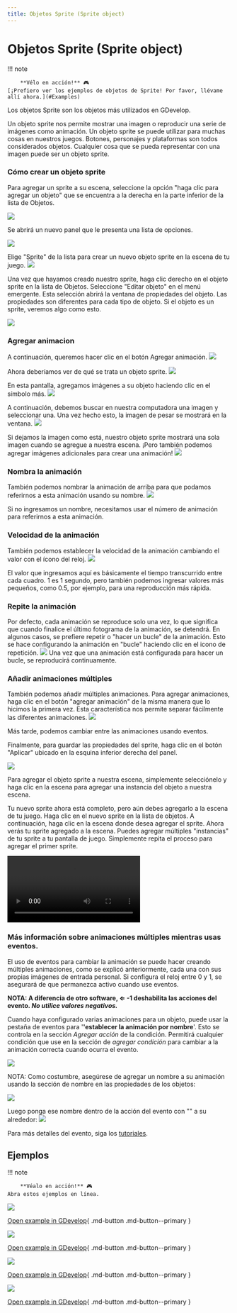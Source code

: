 ```yaml
---
title: Objetos Sprite (Sprite object)
---
```

# Objetos Sprite (Sprite object)

!!! note

        **Vélo en acción!** 🎮
    [¡Prefiero ver los ejemplos de objetos de Sprite! Por favor, llévame allí ahora.](#Examples)

Los objetos Sprite son los objetos más utilizados en GDevelop.

Un objeto sprite nos permite mostrar una imagen o reproducir una serie de imágenes como animación. Un objeto sprite se puede utilizar para muchas cosas en nuestros juegos. Botones, personajes y plataformas son todos considerados objetos. Cualquier cosa que se pueda representar con una imagen puede ser un objeto sprite.

### Cómo crear un objeto sprite

Para agregar un sprite a su escena, seleccione la opción "haga clic para agregar un objeto" que se encuentra a la derecha en la parte inferior de la lista de Objetos.

![](/gdevelop5/objects/clicktoaddanobject.png)

Se abrirá un nuevo panel que le presenta una lista de opciones.

![](/gdevelop5/tutorials/platform-game/gd5_object_types1.png)

Elige "Sprite" de la lista para crear un nuevo objeto sprite en la escena de tu juego. ![](/gdevelop5/objects/select-sprite.png)

Una vez que hayamos creado nuestro sprite, haga clic derecho en el objeto sprite en la lista de Objetos. Seleccione "Editar objeto" en el menú emergente. Esta selección abrirá la ventana de propiedades del objeto. Las propiedades son diferentes para cada tipo de objeto. Si el objeto es un sprite, veremos algo como esto.

![](/gdevelop5/objects/sprite-object-properties.png)

### Agregar animacion

A continuación, queremos hacer clic en el botón Agregar animación. ![](/gdevelop5/objects/add-animation-button.png)

Ahora deberíamos ver de qué se trata un objeto sprite. ![](/gdevelop5/objects/animation-properties.png)

En esta pantalla, agregamos imágenes a su objeto haciendo clic en el símbolo más. ![](/gdevelop5/objects/add-symbol.png)

A continuación, debemos buscar en nuestra computadora una imagen y seleccionar una. Una vez hecho esto, la imagen de pesar se mostrará en la ventana. ![](/gdevelop5/objects/add-image.png)

Si dejamos la imagen como está, nuestro objeto sprite mostrará una sola imagen cuando se agregue a nuestra escena. ¡Pero también podemos agregar imágenes adicionales para crear una animación! ![](/gdevelop5/objects/add-animation.png)

### Nombra la animación

También podemos nombrar la animación de arriba para que podamos referirnos a esta animación usando su nombre. ![](/gdevelop5/objects/name-animation.png)

Si no ingresamos un nombre, necesitamos usar el número de animación para referirnos a esta animación.

### Velocidad de la animación

También podemos establecer la velocidad de la animación cambiando el valor con el ícono del reloj. ![](/gdevelop5/objects/set-animation-speed.png)

El valor que ingresamos aquí es básicamente el tiempo transcurrido entre cada cuadro. 1 es 1 segundo, pero también podemos ingresar valores más pequeños, como 0.5, por ejemplo, para una reproducción más rápida.

### Repite la animación

Por defecto, cada animación se reproduce solo una vez, lo que significa que cuando finalice el último fotograma de la animación, se detendrá. En algunos casos, se prefiere repetir o "hacer un bucle" de la animación. Esto se hace configurando la animación en "bucle" haciendo clic en el icono de repetición. ![](/gdevelop5/objects/set-animation-loop.png) Una vez que una animación está configurada para hacer un bucle, se reproducirá continuamente.

### Añadir animaciones múltiples

También podemos añadir múltiples animaciones. Para agregar animaciones, haga clic en el botón "agregar animación" de la misma manera que lo hicimos la primera vez. Esta característica nos permite separar fácilmente las diferentes animaciones. ![](/gdevelop5/objects/multiple_animations.png)

Más tarde, podemos cambiar entre las animaciones usando eventos.

Finalmente, para guardar las propiedades del sprite, haga clic en el botón "Aplicar" ubicado en la esquina inferior derecha del panel.

![](/gdevelop5/objects/createspriteapply.png)

Para agregar el objeto sprite a nuestra escena, simplemente selecciónelo y haga clic en la escena para agregar una instancia del objeto a nuestra escena.

Tu nuevo sprite ahora está completo, pero aún debes agregarlo a la escena de tu juego. Haga clic en el nuevo sprite en la lista de objetos. A continuación, haga clic en la escena donde desea agregar el sprite. Ahora verás tu sprite agregado a la escena. Puedes agregar múltiples "instancias" de tu sprite a tu pantalla de juego. Simplemente repita el proceso para agregar el primer sprite.

<video controls>
  <source src="/gdevelop5/objects/addspritetoscenecompressed.mp4">
</video>

### Más información sobre animaciones múltiples mientras usas eventos.

El uso de eventos para cambiar la animación se puede hacer creando múltiples animaciones, como se explicó anteriormente, cada una con sus propias imágenes de entrada personal. Si configura el reloj entre 0 y 1, se asegurará de que permanezca activo cuando use eventos.

**NOTA: A diferencia de otro software, ⇐ -1 deshabilita las acciones del evento. _No utilice valores negativos._**

Cuando haya configurado varias animaciones para un objeto, puede usar la pestaña de eventos para '**'establecer la animación por nombre**'. Esto se controla en la sección *Agregar acción* de la condición. Permitirá cualquier condición que use en la sección de *agregar condición* para cambiar a la animación correcta cuando ocurra el evento.

![](/gdevelop5/objects/eventanimationexample.png)

NOTA: Como costumbre, asegúrese de agregar un nombre a su animación usando la sección de nombre en las propiedades de los objetos:

![](/gdevelop5/objects/animationnaming.png)

Luego ponga ese nombre dentro de la acción del evento con "" a su alrededor: ![](/gdevelop5/objects/eventanimnameexample.png)

Para más detalles del evento, siga los [tutoriales](http://wiki.compilgames.net/doku.php/gdevelop5/tutorials).

## Ejemplos

!!! note

        **Véalo en acción!** 🎮
    Abra estos ejemplos en línea.

[![](/gdevelop5/objects/createasprite.png)](https://editor.gdevelop.io/?project=example://change-scale-of-sprites)

[Open example in GDevelop](https://editor.gdevelop.io/?project=example://change-scale-of-sprites){ .md-button .md-button--primary }

[![](/gdevelop5/objects/changespriteanimationexample.png)](https://editor.gdevelop.io/?project=example://change-sprite-animation)

[Open example in GDevelop](https://editor.gdevelop.io/?project=example://change-sprite-animation){ .md-button .md-button--primary }

[![](/gdevelop5/objects/changespritecolorexample.png)](https://editor.gdevelop.io/?project=example://change-sprite-color)

[Open example in GDevelop](https://editor.gdevelop.io/?project=example://change-sprite-color){ .md-button .md-button--primary }

[![](/gdevelop5/objects/changespriteanimationexample2.png)](https://editor.gdevelop.io/?project=example://play-stop-sprite-animation)

[Open example in GDevelop](https://editor.gdevelop.io/?project=example://play-stop-sprite-animation){ .md-button .md-button--primary }
